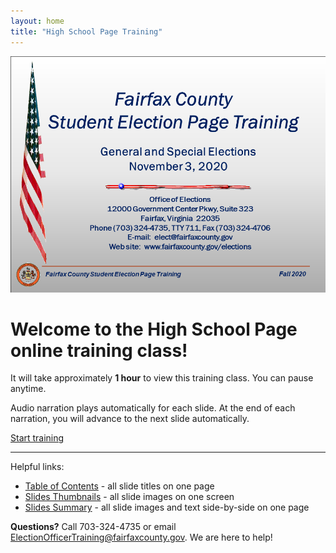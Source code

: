 ```yaml
---
layout: home
title: "High School Page Training"
---
```


<!-- <img class="hero-image" src="{{ site.url }}{{ site.baseurl }}/assets/img/cap-returned-ballot-check-in-001.png"> -->

<a href="./slides/001"><img class="hero-image" src="./images/001.png"></a>

# Welcome to the High School Page online training class!

It will take approximately **1 hour** to view this training class. You can pause anytime.

Audio narration plays automatically for each slide. At the end of each narration, you will advance to the next slide automatically.

<div>
<a class="homepage-button" href="./slides/001">Start training</a>
</div>

---

Helpful links:

* [Table of Contents](./toc) - all slide titles on one page
* [Slides Thumbnails](./thumbnails) - all slide images on one screen
* [Slides Summary](./summary) - all slide images and text side-by-side on one page

**Questions?** Call 703-324-4735 or email ElectionOfficerTraining@fairfaxcounty.gov. We are here to help!